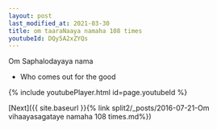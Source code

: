 ```yaml
---
layout: post
last_modified_at: 2021-03-30
title: om taaraNaaya namaha 108 times
youtubeId: DQy5A2xZYQs
---
```

 
 
Om Saphalodayaya nama 
 
 -  Who comes out for the good 
 
  
 
  
 
 
 
 
 
 


{% include youtubePlayer.html id=page.youtubeId %}
 
[Next]({{ site.baseurl }}{% link  split2/_posts/2016-07-21-Om vihaayasagataye namaha 108 times.md%})
 
